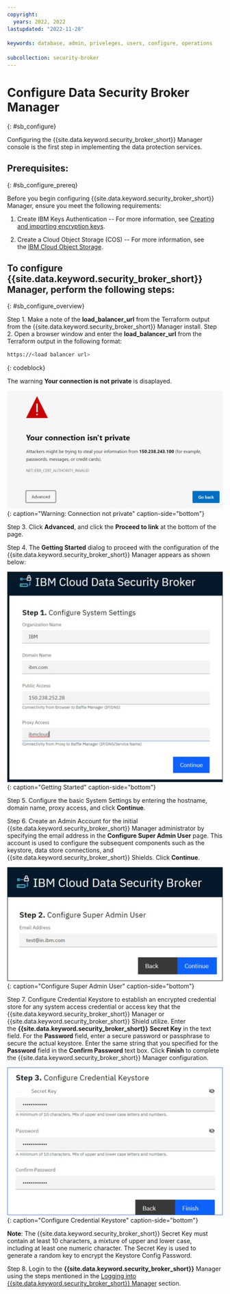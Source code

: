```yaml
---
copyright:
  years: 2022, 2022
lastupdated: "2022-11-28"

keywords: database, admin, priveleges, users, configure, operations

subcollection: security-broker
---
```


# Configure Data Security Broker Manager
{: #sb_configure}

Configuring the {{site.data.keyword.security_broker_short}} Manager console is the first step
in implementing the data protection services.

## **Prerequisites:**
{: #sb_configure_prereq}

Before you begin configuring {{site.data.keyword.security_broker_short}} Manager, ensure you meet the
following requirements:

1.  Create IBM Keys Authentication -- For more information, see
    [Creating and importing encryption
    keys](https://cloud.ibm.com/docs/key-protect?topic=key-protect-tutorial-import-keys).

2.  Create a Cloud Object Storage (COS) -- For more information, see
    the [IBM Cloud Object
    Storage](https://www.ibm.com/cloud/object-storage).

## To configure {{site.data.keyword.security_broker_short}} Manager, perform the following steps:
{: #sb_configure_overview}

Step 1. Make a note of the **load_balancer_url** from the Terraform output from the {{site.data.keyword.security_broker_short}} Manager install.
Step 2. Open a browser window and enter the **load_balancer_url** from the Terraform output in the following format:

```sh
https://<load balancer url>
```
{: codeblock}    

The warning **Your connection is not private** is disaplayed.

![Warning: Connection not private](../images/warning.svg){: caption="Warning: Connection not private" caption-side="bottom"}

Step 3. Click **Advanced**, and click the **Proceed to link** at the bottom of the page.

Step 4. The **Getting Started** dialog to proceed with the configuration of the {{site.data.keyword.security_broker_short}} Manager appears as shown below:

![Getting Started](../images/getting_started.svg){: caption="Getting Started" caption-side="bottom"}

Step 5. Configure the basic System Settings by entering the hostname, domain name, proxy access, and click **Continue**.

Step 6. Create an Admin Account for the initial {{site.data.keyword.security_broker_short}} Manager administrator by specifying the email address in the **Configure Super Admin User** page. This account is   used to configure the subsequent components such as the keystore, data store connections, and {{site.data.keyword.security_broker_short}} Shields. Click **Continue**.

![Configure Super Admin User](../images/superadmin.svg){: caption="Configure Super Admin User" caption-side="bottom"}

Step 7. Configure Credential Keystore to establish an encrypted credential store for any system access credential or access key that the {{site.data.keyword.security_broker_short}} Manager or {{site.data.keyword.security_broker_short}} Shield utilize. Enter the **{{site.data.keyword.security_broker_short}}** **Secret Key** in the text field. For the **Password** field, enter a secure password or passphrase to secure the actual keystore. Enter the same string that you specified for the **Password** field in the **Confirm Password** text box. Click **Finish** to complete the {{site.data.keyword.security_broker_short}} Manager configuration.

![Configure Credential Keystore](../images/secret_key.svg){: caption="Configure Credential Keystore" caption-side="bottom"}

**Note**: The {{site.data.keyword.security_broker_short}} Secret Key must contain at least 10 characters, a mixture of upper and lower case, including at least one numeric character. The Secret Key is used to generate a random key to encrypt the Keystore Config Password.

Step 8. Login to the **{{site.data.keyword.security_broker_short}}** Manager using the steps mentioned in the [Logging into {{site.data.keyword.security_broker_short}} Manager](/docs/security-broker?topic=security-broker-sb_login) section.
